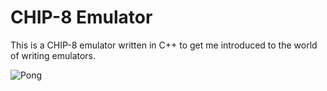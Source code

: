 # CHIP-8 Emulator

This is a CHIP-8 emulator written in C++ to get me introduced to the world of writing emulators.

![Pong](https://raw.githubusercontent.com/aseaman/chip8/master/chip8-pong.gif)
